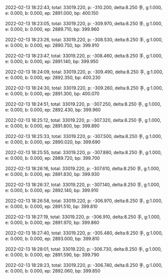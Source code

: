 2022-02-13 18:22:43, total: 33019.220, p: -310.200, delta:8.250 手, g:1.000, e: 0.000, b: 0.000, ep: 2891.000, bp: 400.150

2022-02-13 18:23:05, total: 33019.220, p: -309.970, delta:8.250 手, g:1.000, e: 0.000, b: 0.000, ep: 2889.710, bp: 399.960

2022-02-13 18:23:26, total: 33019.220, p: -308.530, delta:8.250 手, g:1.000, e: 0.000, b: 0.000, ep: 2890.750, bp: 399.910

2022-02-13 18:23:47, total: 33019.220, p: -308.460, delta:8.250 手, g:1.000, e: 0.000, b: 0.000, ep: 2891.140, bp: 399.950

2022-02-13 18:24:09, total: 33019.220, p: -309.490, delta:8.250 手, g:1.000, e: 0.000, b: 0.000, ep: 2892.350, bp: 400.230

2022-02-13 18:24:30, total: 33019.220, p: -309.260, delta:8.250 手, g:1.000, e: 0.000, b: 0.000, ep: 2891.300, bp: 400.070

2022-02-13 18:24:51, total: 33019.220, p: -307.250, delta:8.250 手, g:1.000, e: 0.000, b: 0.000, ep: 2892.430, bp: 399.960

2022-02-13 18:25:12, total: 33019.220, p: -307.320, delta:8.250 手, g:1.000, e: 0.000, b: 0.000, ep: 2891.800, bp: 399.890

2022-02-13 18:25:33, total: 33019.220, p: -307.500, delta:8.250 手, g:1.000, e: 0.000, b: 0.000, ep: 2890.020, bp: 399.690

2022-02-13 18:25:55, total: 33019.220, p: -307.880, delta:8.250 手, g:1.000, e: 0.000, b: 0.000, ep: 2889.720, bp: 399.700

2022-02-13 18:26:16, total: 33019.220, p: -307.610, delta:8.250 手, g:1.000, e: 0.000, b: 0.000, ep: 2891.830, bp: 399.930

2022-02-13 18:26:37, total: 33019.220, p: -307.140, delta:8.250 手, g:1.000, e: 0.000, b: 0.000, ep: 2892.140, bp: 399.910

2022-02-13 18:26:58, total: 33019.220, p: -306.970, delta:8.250 手, g:1.000, e: 0.000, b: 0.000, ep: 2891.510, bp: 399.810

2022-02-13 18:27:19, total: 33019.220, p: -306.910, delta:8.250 手, g:1.000, e: 0.000, b: 0.000, ep: 2891.970, bp: 399.860

2022-02-13 18:27:40, total: 33019.220, p: -305.480, delta:8.250 手, g:1.000, e: 0.000, b: 0.000, ep: 2893.000, bp: 399.810

2022-02-13 18:28:01, total: 33019.220, p: -306.730, delta:8.250 手, g:1.000, e: 0.000, b: 0.000, ep: 2891.590, bp: 399.790

2022-02-13 18:28:23, total: 33019.220, p: -306.740, delta:8.250 手, g:1.000, e: 0.000, b: 0.000, ep: 2892.060, bp: 399.850